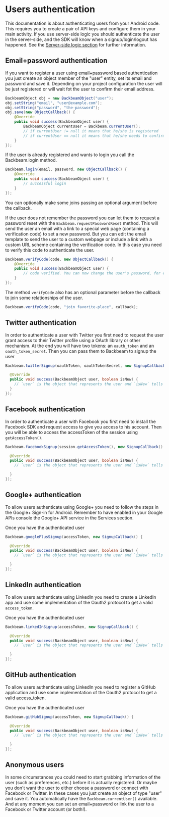 # Users authentication

This documentation is about authenticating users from your Android code. This requires you to create a pair of API keys and configure them in your main activity. If you use server-side logic you should authenticate the user in the server-side, and the SDK will know when a signup/login/logout has happened. See the [Server-side logic section](android-server-side-logic.md) for further information.

## Email+password authentication

If you want to register a user using email+password based authentication you just create an object member of the "user" entity, set its email and password and save it. Depending on your project configuration the user will be just registered or will wait fot the user to confirm their email address.

```java
BackbeamObject obj = new BackbeamObject("user");
obj.setString("email", "user@example.com");
obj.setString("password", "the-password");
obj.save(new ObjectCallback() {
    @Override
    public void success(BackbeamObject user) {
        BackbeamObject currentUser = Backbeam.currentUser();
        // if currentUser != null it means that he/she is registered
        // if currentUser == null it means that he/she needs to confirm the email address
    }
});
````

If the user is already registered and wants to login you call the Backbeam.login method.

```java
Backbeam.login(email, password, new ObjectCallback() {
    @Override
    public void success(BackbeamObject user) {
        // successful login
    }
});
```

You can optionally make some joins passing an optional argument before the callback.

If the user does not remember the password you can let them to request a password reset with the `Backbeam.requestPasswordReset` method. This will send the user an email with a link to a special web page (containing a verification code) to set a new password. But you can edit the email template to send the user to a custom webpage or include a link with a custom URL scheme containing the verification code. In this case you need to verify this code to authenticate the user.

```java
Backbeam.verifyCode(code, new ObjectCallback() {
    @Override
    public void success(BackbeamObject user) {
        // code verified. You can now change the user's password, for example
    }
});
```

The method `verifyCode` also has an optional parameter before the callback to join some relationships of the user.

```java
Backbeam.verifyCode(code, "join favorite-place", callback);
```

## Twitter authentication

In order to authenticate a user with Twitter you first need to request the user grant access to their Twitter profile using a OAuth library or other mechanism. At the end you will have two tokens: an `oauth_token` and an `oauth_token_secret`. Then you can pass them to Backbeam to signup the user

```java
Backbeam.twitterSignup(oauthToken, oauthTokenSecret, new SignupCallback() {

  @Override
  public void success(BackbeamObject user, boolean isNew) {
    // `user` is the object that represents the user and `isNew` tells you whether the user is a returning user or not
  }
});
```

## Facebook authentication

In order to authenticate a user with Facebook you first need to install the Facebook SDK and request access to give you access to his account. Then you will be able to access the accessToken of the session using `getAccessToken()`.

```java
Backbeam.facebookSignup(session.getAccessToken(), new SignupCallback() {

  @Override
  public void success(BackbeamObject user, boolean isNew) {
    // `user` is the object that represents the user and `isNew` tells you whether the user is a returning user or not

  }
});
```

## Google+ authentication

To allow users authenticate using Google+ you need to follow the steps in the Google+ Sign-in for Android. Remember to have enabled in your Google APIs console the Google+ API service in the Services section.

Once you have the authenticated user

```java
Backbeam.googlePlusSignup(accessToken, new SignupCallback() {

  @Override
  public void success(BackbeamObject user, boolean isNew) {
    // `user` is the object that represents the user and `isNew` tells you whether the user is a returning user or not

  }
});
```

## LinkedIn authentication

To allow users authenticate using LinkedIn you need to create a LinkedIn app and use some implementation of the Oauth2 protocol to get a valid `access_token`.

Once you have the authenticated user

```java
Backbeam.linkedInSignup(accessToken, new SignupCallback() {

  @Override
  public void success(BackbeamObject user, boolean isNew) {
    // `user` is the object that represents the user and `isNew` tells you whether the user is a returning user or not

  }
});
```

## GitHub authentication

To allow users authenticate using LinkedIn you need to register a GitHub application and use some implementation of the Oauth2 protocol to get a valid access_token.

Once you have the authenticated user

```java
Backbeam.gitHubSignup(accessToken, new SignupCallback() {

  @Override
  public void success(BackbeamObject user, boolean isNew) {
    // `user` is the object that represents the user and `isNew` tells you whether the user is a returning user or not

  }
});
```

## Anonymous users

In some circumstances you could need to start grabbing information of the user (such as preferences, etc.) before it is actually registered. Or maybe you don't want the user to either choose a password or connect with Facebook or Twitter. In these cases you just create an object of type "user" and save it. You automatically have the `Backbeam.currentUser()` available. And at any moment you can set an email+password or link the user to a Facebook or Twitter account (or both!).
